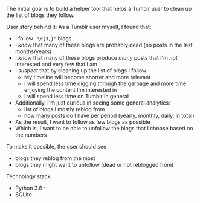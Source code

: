 The initial goal is to build a helper tool that helps a Tumblr user to clean up the list of blogs they follow.

User story behind it:
As a Tumblr user myself, I found that:
- I follow `'\d{3,}'` blogs
- I _know_ that many of these blogs are probably dead (no posts in the last months/years)
- I _know_ that many of these blogs produce _many_ posts that I'm _not_ interested and very few that I am
- I _suspect_ that by cleaning up the list of blogs I follow:
    - My timeline will become shorter and more relevant
    - I will spend less time digging through the garbage and more time enjoying the content I'm interested in
    - I will spend less time on Tumblr in general
- Additionally, I'm just curious in seeing some general analytics:
    - list of blogs I mostly reblog from
    - how many posts do I have per period (yearly, monthly, daily, in total)
- As the result, I want to follow as few blogs as possible
- Which is, I want to be able to unfollow the blogs that I choose based on the numbers

To make it possible, the user should see
- blogs they reblog from the most
- blogs they might want to unfollow (dead or not reblogged from)

Technology stack:
- Python 3.6+
- SQLite
